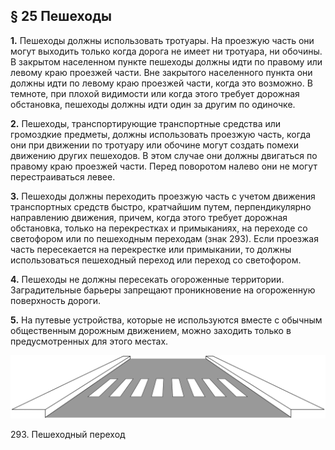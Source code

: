 ## § 25 Пешеходы

**1.** Пешеходы должны использовать тротуары. На проезжую часть они могут выходить только когда дорога не имеет ни тротуара, ни обочины. В закрытом населенном пункте пешеходы должны идти по правому или левому краю проезжей части. Вне закрытого населенного пункта они должны идти по левому краю проезжей части, когда это возможно. В темноте, при плохой видимости или когда этого требует дорожная обстановка, пешеходы должны идти один за другим по одиночке.

**2.** Пешеходы, транспортирующие транспортные средства или громоздкие предметы, должны использовать проезжую часть, когда они при движении по тротуару или обочине могут создать помехи движению других пешеходов. В этом случае они должны двигаться по правому краю проезжей части. Перед поворотом налево они не могут перестраиваться левее.

**3.** Пешеходы должны переходить проезжую часть с учетом движения транспортных средств быстро, кратчайшим путем, перпендикулярно направлению движения, причем, когда этого требует дорожная обстановка, только на перекрестках и примыканиях, на переходе со светофором или по пешеходным переходам (знак 293). Если проезжая часть пересекается на перекрестке или примыкании, то должны использоваться пешеходный переход или переход со светофором.

**4.** Пешеходы не должны пересекать огороженные территории. Заградительные барьеры запрещают проникновение на огороженную поверхность дороги.

**5.** На путевые устройства, которые не используются вместе с обычным общественным дорожным движением, можно заходить только в предусмотренных для этого местах.
<div class="sign-gallery">
<div class="sign">
<img src="/assets/293.svg" />
<p>293. Пешеходный переход</p>
</div>
</div>